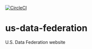 [![CircleCI](https://circleci.com/gh/GSA/us-data-federation.svg?style=svg)](https://circleci.com/gh/GSA/us-data-federation)

# us-data-federation
U.S. Data Federation website
